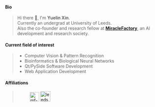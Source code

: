 #### Bio
> Hi there 👋, I'm **Yuelin Xin**.  
> Currently an undergrad at University of Leeds.  
> Also the co-founder and research fellow at [**MiracleFactory**](https://miraclefactory.co/), an AI development and research society.  

#### Current field of interest
> * Computer Vision & Pattern Recognition  
> * Bioinformatics & Biological Neural Networks  
> * Qt/PySide Software Development  
> * Web Application Development

#### Affiliations
> <figure>
> <a href='https://miraclefactory.co/' target='_blank'><img style='height: 30px;' alt="mf-trans" src="https://user-images.githubusercontent.com/89094576/175247062-7e328391-2210-471b-9067-bd7f0cd53bf5.png"></a>
> <a href='https://www.leeds.ac.uk/' target='_blank'><img style='height: 33px;' alt="leeds" src="https://user-images.githubusercontent.com/89094576/175258554-4e1b1e40-f019-4c71-b888-1e1f06a69215.png"></a>
> </figure>
